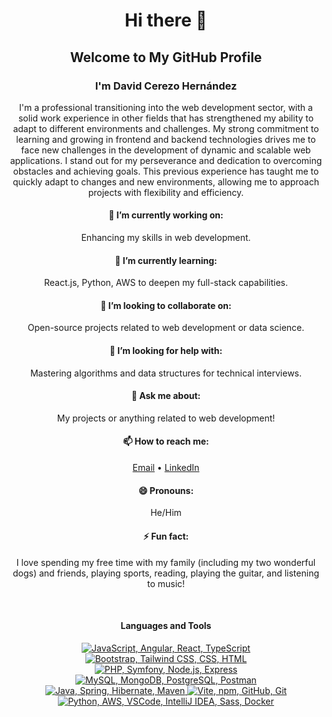 <!--<h1 align="center">Hi there 👋</h1>


<div align="center">
<h2 align="center">Welcome to my Github profile</h3>
<h3>My name´s David Cerezo Hernández</h3>
<p>I´m a professional transitioning into the web development sector, with a solid work experience in other fields that has strengthened my ability to adapt to different environments and challenges. My strong commitment to learning and growing in frontend and backend technologies drives me to face new challenges in the development of dynamic and scalable web applications. I stand out for my perseverance and dedication to overcoming obstacles and achieving goals. This previous experience has taught me to quickly adapt to changes and new environments, allowing me to approach projects with flexibility and efficiency.</p>
</div>

<div align="center">

- 🔭 I’m currently working on enhancing my skills in web development.
- 🌱 I’m currently learning React.js, AWS, Python and Node.js to deepen my full-stack capabilities.
- 👯 I’m looking to collaborate on open-source projects related to web development or data science.
- 🤔 I’m looking for help with mastering algorithms and data structures for technical interviews.
- 💬 Ask me about my projects or anything related to web development!
- 📫 How to reach me: [Email](mailto:david87chdz@gmail.com), [LinkedIn](https://www.linkedin.com/in/david-cerezo-hernandez/)
- 😄 Pronouns: He/Him
- ⚡ Fun fact: I love spending my free time with my family (including my two wonderful dogs) and friends, playing sports, reading, playing the guitar, and listening to music!

</div>

<br>

<h4 align="center">Languages and tools</h4>

<p align="center">
  <a href="https://skillicons.dev">
    <img src="https://skillicons.dev/icons?i=js,angular,react,ts" />
    <img src="https://skillicons.dev/icons?i=bootstrap,tailwind,css,html" />
    <br>
     <img src="https://skillicons.dev/icons?i=php,symfony,nodejs,express" />
     <img src="https://skillicons.dev/icons?i=mysql,mongodb,postgres,postman" />
    <br>
    <img src="https://skillicons.dev/icons?i=java,spring,hibernate,maven" />
    <img src="https://skillicons.dev/icons?i=vite,npm,github,git" />
     <br>
    <img src="https://skillicons.dev/icons?i=aws,vscode,idea,sass,docker" />
  </a>
</p>
<br>




<div align="center">
  <h3>⚙️ &nbsp; Git Analytics</h3>
  <p><img src="https://github-readme-stats.vercel.app/api?username=david87chdz&theme=dark&show_icons=true" /></p>
  <p><img src="https://github-readme-stats.vercel.app/api/top-langs/?username=david87chdz&theme=dark&layout=compact" width="410" /></p>
</div>





<p align="center">
  <a href="https://github.com/FahimFBA/github-readme-twitter">
    <img src="https://github-readme-twitter.gazf.vercel.app/api?id=david87chdz&layout=wide&show_reply=off&show_retweet=off" />
  </a>
</p>

  



<p align="center">
  <img src="https://github-readme-stats.vercel.app/api/wakatime?username=@david87chdz&layout=compact&theme=radical" alt="david87chdz wakatime stats"/>
</p>

-->

<h1 align="center">Hi there 👋</h1>

<div align="center">
  <h2>Welcome to My GitHub Profile</h2>
  <h3>I'm David Cerezo Hernández</h3>
  <p>
    I'm a professional transitioning into the web development sector, with a solid work experience in other fields that has strengthened my ability to adapt to different environments and challenges. My strong commitment to learning and growing in frontend and backend technologies drives me to face new challenges in the development of dynamic and scalable web applications. I stand out for my perseverance and dedication to overcoming obstacles and achieving goals. This previous experience has taught me to quickly adapt to changes and new environments, allowing me to approach projects with flexibility and efficiency.
  </p>
</div>

<div align="center">
  <h4>🔭 I’m currently working on:</h4>
  <p>Enhancing my skills in web development.</p>
  
  <h4>🌱 I’m currently learning:</h4>
  <p>React.js, Python, AWS to deepen my full-stack capabilities.</p>
  
  <h4>👯 I’m looking to collaborate on:</h4>
  <p>Open-source projects related to web development or data science.</p>
  
  <h4>🤔 I’m looking for help with:</h4>
  <p>Mastering algorithms and data structures for technical interviews.</p>
  
  <h4>💬 Ask me about:</h4>
  <p>My projects or anything related to web development!</p>
  
  <h4>📫 How to reach me:</h4>
  <p>
    <a href="mailto:david87chdz@gmail.com">Email</a> • 
    <a href="https://www.linkedin.com/in/david-cerezo-hernandez/" target="_blank">LinkedIn</a>
  </p>
  
  <h4>😄 Pronouns:</h4>
  <p>He/Him</p>
  
  <h4>⚡ Fun fact:</h4>
  <p>
    I love spending my free time with my family (including my two wonderful dogs) and friends, playing sports, reading, playing the guitar, and listening to music!
  </p>
</div>

<br>

<h4 align="center">Languages and Tools</h4>

<p align="center">
  <a href="https://skillicons.dev">
    <img src="https://skillicons.dev/icons?i=js,angular,react,ts" alt="JavaScript, Angular, React, TypeScript" />
    <img src="https://skillicons.dev/icons?i=bootstrap,tailwind,css,html" alt="Bootstrap, Tailwind CSS, CSS, HTML" />
    <br>
    <img src="https://skillicons.dev/icons?i=php,symfony,nodejs,express" alt="PHP, Symfony, Node.js, Express" />
    <img src="https://skillicons.dev/icons?i=mysql,mongodb,postgres,postman" alt="MySQL, MongoDB, PostgreSQL, Postman" />
    <br>
    <img src="https://skillicons.dev/icons?i=java,spring,hibernate,maven" alt="Java, Spring, Hibernate, Maven" />
    <img src="https://skillicons.dev/icons?i=vite,npm,github,git" alt="Vite, npm, GitHub, Git" />
    <br>
    <img src="https://skillicons.dev/icons?i=python,aws,vscode,idea,sass,docker" alt="Python, AWS, VSCode, IntelliJ IDEA, Sass, Docker" />
  </a>
</p>

<br>

<!--<div align="center">
  <h3>⚙️ &nbsp; GitHub Analytics</h3>
  <p>
    <img src="https://github-readme-stats.vercel.app/api?username=david87chdz&theme=dark&show_icons=true" alt="GitHub Stats" />
  </p>
  <p>
    <img src="https://github-readme-stats.vercel.app/api/top-langs/?username=david87chdz&theme=dark&layout=compact" width="410" alt="Top Languages" />
  </p>
</div> -->



<!--
<div align="center">
  <img src="https://github-readme-stats.vercel.app/api/wakatime?username=@david87chdz&layout=compact&theme=radical" alt="Wakatime Stats"/>
</div>
-->



